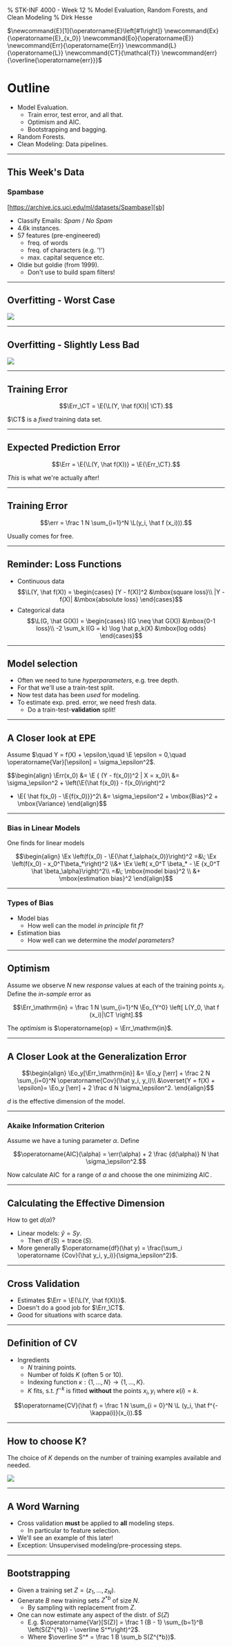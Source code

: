 % STK-INF 4000 - Week 12
% Model Evaluation, Random Forests, and Clean Modeling
% Dirk Hesse

$\newcommand{E}[1]{\operatorname{E}\left[#1\right]}
\newcommand{Ex}{\operatorname{E}_{x_0}}
\newcommand{Eo}{\operatorname{E}}
\newcommand{Err}{\operatorname{Err}}
\newcommand{L}{\operatorname{L}}
\newcommand{CT}{\mathcal{T}}
\newcommand{err}{\overline{\operatorname{err}}}$

# Outline

- Model Evaluation.
    - Train error, test error, and all that.
    - Optimism and AIC.
    - Bootstrapping and bagging.
- Random Forests.
- Clean Modeling: Data pipelines.

---

## This Week's Data

### Spambase

[https://archive.ics.uci.edu/ml/datasets/Spambase][sb]

- Classify Emails: *Spam* / *No Spam*
- 4.6k instances.
- 57 features (pre-engineered)
    - freq. of words
	- freq. of characters (e.g. '!')
	- max. capital sequence etc.
- Oldie but goldie (from 1999).
    - Don't use to build spam filters!

[sb]: https://archive.ics.uci.edu/ml/datasets/Spambase

---

## Overfitting - Worst Case

![](../10-Trees/img/tree_depth_train_test.png)

---

## Overfitting - Slightly Less Bad

![](img/train_test_acc.png)

---

## Training Error

$$\Err_\CT = \E{\L(Y, \hat f(X))| \CT}.$$

$\CT$ is a *fixed* training data set.

---

## Expected Prediction Error

$$\Err = \E{\L(Y, \hat f(X))} = \E{\Err_\CT}.$$

*This* is what we're actually after!

---

## Training Error

$$\err = \frac 1 N \sum_{i=1}^N \L(y_i, \hat f (x_i))).$$

Usually comes for free.

---

## Reminder: Loss Functions

- Continuous data
  $$\L(Y, \hat f(X)) = \begin{cases}
  [Y - f(X)]^2 &\mbox{square loss}\\
  |Y - f(X)| &\mbox{absolute loss}
  \end{cases}$$
- Categorical data
  $$\L(G, \hat G(X)) = \begin{cases}
  I(G \neq \hat G(X)) &\mbox{0-1 loss}\\
  -2 \sum_k I(G = k) \log \hat p_k(X) &\mbox{log odds}
  \end{cases}$$
  
---

## Model selection

- Often we need to tune *hyperparameters*, e.g. tree depth.
- For that we'll use a train-test split.
- Now test data has been *used* for modeling.
- To estimate exp. pred. error, we need fresh data.
    - Do a train-test-**validation** split!

---

## A Closer look at EPE

Assume $\quad Y = f(X) + \epsilon,\quad \E \epsilon = 0,\quad
\operatorname{Var}[\epsilon] = \sigma_\epsilon^2$.

$$\begin{align}
\Err(x_0) &= \E { (Y - f(x_0))^2 | X = x_0}\\
&= \sigma_\epsilon^2 + \left(\E{\hat f(x_0)} - f(x_0)\right)^2
+ \E{ \hat f(x_0) - \E{f(x_0)}}^2\\
&= \sigma_\epsilon^2 + \mbox{Bias}^2 + \mbox{Variance}
\end{align}$$

---

### Bias in Linear Models

One finds for linear models

$$\begin{align}
\Ex \left(f(x_0) - \E{\hat f_\alpha(x_0)}\right)^2 =&\; \Ex
\left(f(x_0) - x_0^T\beta_*\right)^2 \\&+ \Ex \left( x_0^T \beta_* - \E
{x_0^T \hat \beta_\alpha}\right)^2\\
=&\; \mbox{model bias}^2 \\
&+ \mbox{estimation bias}^2
\end{align}$$

---

### Types of Bias

- Model bias
    - How well can the model *in principle* fit $f$?
- Estimation bias
    - How well can we determine the *model parameters*?

---

## Optimism

Assume we observe $N$ new *response* values at each of the training
points $x_i$. Define the *in-sample* error as

$$\Err_\mathrm{in} = \frac 1 N \sum_{i=1}^N \Eo_{Y^0} \left[ L(Y_0, \hat
f (x_i)|\CT \right].$$

The *optimism* is $\operatorname{op} = \Err_\mathrm{in}$.

---

## A Closer Look at the Generalization Error

$$\begin{align}
\Eo_y[\Err_\mathrm{in}] &= \Eo_y [\err] + \frac 2 N \sum_{i=0}^N
\operatorname{Cov}(\hat y_i, y_i)\\
&\overset{Y = f(X) + \epsilon}= \Eo_y [\err] + 2 \frac d N \sigma_\epsilon^2.
\end{align}$$

$d$ is the effective dimension of the model.

---

### Akaike Information Criterion

Assume we have a tuning parameter $\alpha$. Define

$$\operatorname{AIC}(\alpha) = \err(\alpha) + 2 \frac {d(\alpha)} N
\hat \sigma_\epsilon^2.$$

Now calculate $\operatorname{AIC}$ for a range of $\alpha$ and choose
the one minimizing $\operatorname{AIC}$.

---

## Calculating the Effective Dimension

How to get $d(\alpha)$?

- Linear models: $\hat y = S y$.
    - Then $\operatorname{df}(S) = \operatorname{trace}(S)$.
- More generally $\operatorname{df}(\hat y) = \frac{\sum_i \operatorname
  {Cov}(\hat y_i, y_i)}{\sigma_\epsilon^2}$.

---

## Cross Validation

- Estimates $\Err = \E{\L(Y, \hat f(X))}$.
- Doesn't do a good job for $\Err_\CT$.
- Good for situations with scarce data.

---

## Definition of CV

- Ingredients
    - $N$ training points.
    - Number of folds $K$ (often 5 or 10).
    - Indexing function $\kappa: \{1,\ldots, N\} \rightarrow \{1,
      \ldots, K\}$.
	- $K$ fits, s.t. $f^{-k}$ is fitted **without** the points $x_i,
      y_i$ where $\kappa(i) = k$.

$$\operatorname{CV}(\hat f) = \frac 1 N \sum_{i = 0}^N \L (y_i, \hat f^{-\kappa(i)}(x_i)).$$


---

## How to choose K?

The choice of $K$ depends on the number of training examples available
and needed.

![](img/train_size_acc.png)

---

## A Word Warning

- Cross validation **must** be applied to **all** modeling steps.
    - In particular to feature selection.
- We'll see an example of this later!
- Exception: Unsupervised modeling/pre-processing steps.

---

## Bootstrapping

- Given a training set $Z = (z_1, \ldots, z_N)$.
- Generate $B$ new training sets $Z^{*b}$ of size $N$.
    - By sampling with replacement from $Z$.
- One can now estimate any aspect of the distr. of $S(Z)$
    - E.g. $\operatorname{Var}[S(Z)] = \frac 1 {B - 1} \sum_{b=1}^B
      \left(S(Z^{*b}) - \overline S^*\right)^2$.
	- Where $\overline S^* = \frac 1 B \sum_b S(Z^{*b})$.
